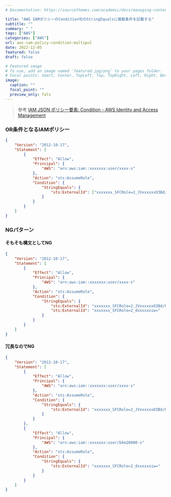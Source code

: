 ```yaml
---
# Documentation: https://sourcethemes.com/academic/docs/managing-content/

title: "AWS IAMポリシーのCondition句のStringEqualsに複数条件を記載する"
subtitle: ""
summary: " "
tags: ["AWS"]
categories: ["AWS"]
url: aws-iam-policy-condition-multipul
date: 2022-12-05
featured: false
draft: false

# Featured image
# To use, add an image named `featured.jpg/png` to your pages folder.
# Focal points: Smart, Center, TopLeft, Top, TopRight, Left, Right, BottomLeft, Bottom, BottomRight.
image:
  caption: ""
  focal_point: ""
  preview_only: fals
---
```


> 参考
> [IAM JSON ポリシー要素: Condition \- AWS Identity and Access Management](https://docs.aws.amazon.com/ja_jp/IAM/latest/UserGuide/reference_policies_elements_condition.html)

### OR条件となるIAMポリシー

```json
{
    "Version": "2012-10-17",
    "Statement": [
        {
            "Effect": "Allow",
            "Principal": {
                "AWS": "arn:aws:iam::xxxxxxx:user/xxxx-s"
            },
            "Action": "sts:AssumeRole",
            "Condition": {
                "StringEquals": {
                    "sts:ExternalId": ["xxxxxxx_SFCRole=2_JVxxxxxxO3Bd/Pr0=","xxxxxxx_SFCRole=2_dxxxxxxiw="]
                }
            }
        }
    ]
}
```

### NGパターン
#### そもそも構文としてNG

```json
{
    "Version": "2012-10-17",
    "Statement": [
        {
            "Effect": "Allow",
            "Principal": {
                "AWS": "arn:aws:iam::xxxxxxx:user/xxxx-s"
            },
            "Action": "sts:AssumeRole",
            "Condition": {
                "StringEquals": {
                    "sts:ExternalId": "xxxxxxx_SFCRole=2_JVxxxxxxO3Bd/Pr0=",
                    "sts:ExternalId": "xxxxxxx_SFCRole=2_dxxxxxxiw="
                }
            }
        }
    ]
}
```

#### 冗長なのでNG

```json
{
	"Version": "2012-10-17",
	"Statement": [
		{
			"Effect": "Allow",
			"Principal": {
				"AWS": "arn:aws:iam::xxxxxxx:user/xxxx-s"
			},
			"Action": "sts:AssumeRole",
			"Condition": {
				"StringEquals": {
					"sts:ExternalId": "xxxxxxx_SFCRole=2_JVxxxxxxO3Bd/Pr0="
				}
			}
		},
		{
			"Effect": "Allow",
			"Principal": {
				"AWS": "arn:aws:iam::xxxxxxx:user/bkm20000-s"
			},
			"Action": "sts:AssumeRole",
			"Condition": {
				"StringEquals": {
					"sts:ExternalId": "xxxxxxx_SFCRole=2_dxxxxxxiw="
				}
			}
		}
	]
}
```
